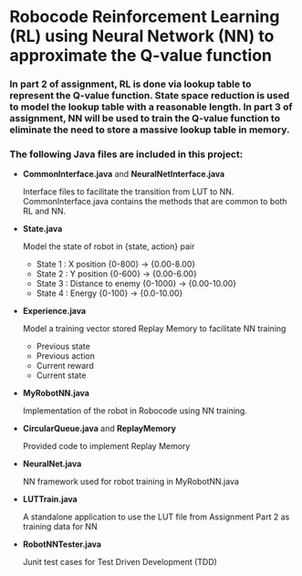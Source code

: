 # Robocode Reinforcement Learning (RL) using Neural Network (NN) to approximate the Q-value function

### In part 2 of assignment, RL is done via lookup table to represent the Q-value function.  State space reduction is used to model the lookup table with a reasonable length.  In part 3 of assignment, NN will be used to train the Q-value function to eliminate the need to store a massive lookup table in memory.

### The following Java files are included in this project:

- **CommonInterface.java** and **NeuralNetInterface.java**

  Interface files to facilitate the transition from LUT to NN.  CommonInterface.java contains the methods that are common to both RL and NN.
- **State.java**

  Model the state of robot in {state, action} pair
  - State 1 : X position {0-800} -> {0.00-8.00}
  - State 2 : Y position {0-600} -> {0.00-6.00}
  - State 3 : Distance to enemy {0-1000} -> {0.00-10.00}
  - State 4 : Energy {0-100} -> {0.0-10.00}

- **Experience.java**

  Model a training vector stored Replay Memory to facilitate NN training
  - Previous state
  - Previous action
  - Current reward
  - Current state

- **MyRobotNN.java**

  Implementation of the robot in Robocode using NN training.
- **CircularQueue.java** and **ReplayMemory**

  Provided code to implement Replay Memory
- **NeuralNet.java**

  NN framework used for robot training in MyRobotNN.java
- **LUTTrain.java**

  A standalone application to use the LUT file from Assignment Part 2 as training data for NN
- **RobotNNTester.java**

  Junit test cases for Test Driven Development (TDD)
